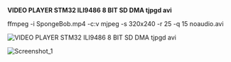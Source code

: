 **VIDEO PLAYER STM32 ILI9486 8 BIT SD DMA tjpgd avi**




ffmpeg -i SpongeBob.mp4 -c:v mjpeg -s 320x240 -r 25 -q 15 noaudio.avi

![VIDEO PLAYER STM32 ILI9486 8 BIT SD DMA tjpgd avi](https://github.com/user-attachments/assets/7e273539-fdf9-40fc-9fa8-3d59a0f90553)



![Screenshot_1](https://github.com/user-attachments/assets/c62bc4af-80da-427d-a2a4-9d477de15718)
